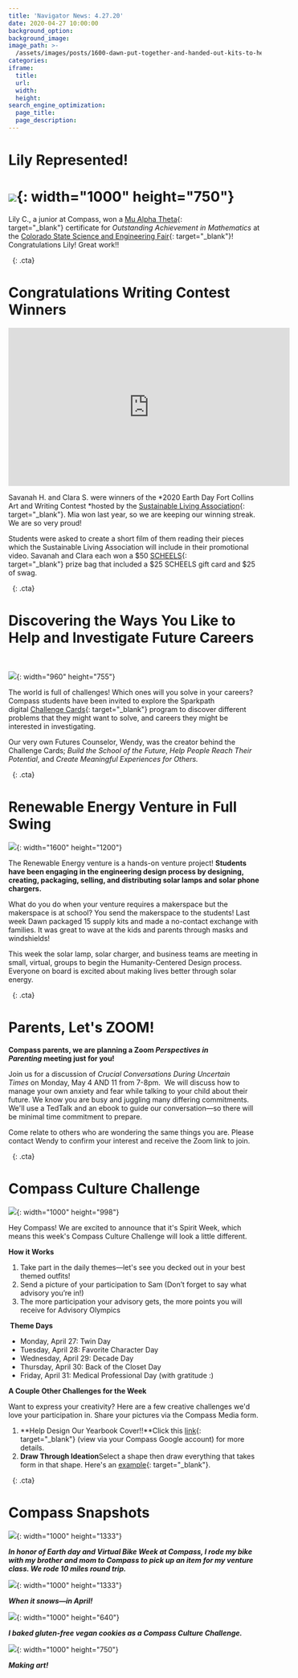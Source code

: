```yaml
---
title: 'Navigator News: 4.27.20'
date: 2020-04-27 10:00:00
background_option:
background_image:
image_path: >-
  /assets/images/posts/1600-dawn-put-together-and-handed-out-kits-to-her-venture-students-so-they-have-the-tools-they-need-for-solar-projects.jpg
categories:
iframe:
  title:
  url:
  width:
  height:
search_engine_optimization:
  page_title:
  page_description:
---
```


# Lily Represented\!

# ![](/assets/images/lily-cotty-a-junior-at-compass-won-a-mu-alpha-theta-certificate-for-outstanding-achievement-in-mathematics-at-the-colorado-state-science-fair.jpg){: width="1000" height="750"}

Lily C., a junior at Compass, won a&nbsp;[Mu Alpha Theta](https://mualphatheta.org/){: target="_blank"}&nbsp;certificate for&nbsp;*Outstanding Achievement in Mathematics*&nbsp;at the&nbsp;[Colorado State Science and Engineering Fair](http://www.csef.colostate.edu/){: target="_blank"}\! Congratulations Lily\! Great work\!\!

&nbsp;
{: .cta}

# Congratulations Writing Contest Winners

<div class="cms-embed" data-cms-embed="PGlmcmFtZSB3aWR0aD0iNTYwIiBoZWlnaHQ9IjMxNSIgc3JjPSJodHRwczovL3d3dy55b3V0dWJlLmNvbS9lbWJlZC9QVWtoNXZIOUQ1ayIgZnJhbWVib3JkZXI9IjAiIGFsbG93PSJhY2NlbGVyb21ldGVyOyBhdXRvcGxheTsgZW5jcnlwdGVkLW1lZGlhOyBneXJvc2NvcGU7IHBpY3R1cmUtaW4tcGljdHVyZSIgYWxsb3dmdWxsc2NyZWVuPjwvaWZyYW1lPgo="><iframe width="560" height="315" src="https://www.youtube.com/embed/PUkh5vH9D5k" frameborder="0" allow="accelerometer; autoplay; encrypted-media; gyroscope; picture-in-picture" allowfullscreen=""></iframe></div>

Savanah H. and Clara S. were winners of the&nbsp;*2020 Earth Day Fort Collins Art and Writing Contest&nbsp;*hosted by the&nbsp;[Sustainable Living Association](https://sustainablelivingassociation.org/){: target="_blank"}. Mia won last year, so we are keeping our winning streak. We are so very proud\!

Students were asked to create a short film of them reading their pieces which the Sustainable Living Association will include in their promotional video. Savanah and Clara each won a $50&nbsp;[SCHEELS](https://www.scheels.com/){: target="_blank"}&nbsp;prize bag that included a $25 SCHEELS gift card and $25 of swag.

&nbsp;
{: .cta}

# **Discovering the Ways You Like to Help and Investigate Future Careers**

&nbsp;

![](/assets/images/screen-shot-2020-04-25-at-10-32-44-am.png){: width="960" height="755"}

The world is full of challenges\! Which ones will you solve in your careers? Compass students have been invited to explore the Sparkpath digital&nbsp;[Challenge Cards](https://sparkpath.teachable.com/p/create-your-future){: target="_blank"}&nbsp;program to discover different problems that they might want to solve, and careers they might be interested in investigating.

Our very own Futures Counselor, Wendy, was the creator behind the Challenge Cards;&nbsp;*Build the School of the Future*,&nbsp;*Help People Reach Their Potential*, and&nbsp;*Create Meaningful Experiences for Others.*&nbsp;&nbsp;

&nbsp;
{: .cta}

# Renewable Energy Venture in Full Swing

![](/assets/images/dawn-put-together-and-handed-out-kits-to-her-venture-students-so-they-have-the-tools-they-need-for-solar-projects.jpg){: width="1600" height="1200"}

The Renewable Energy venture is a hands-on venture project\!&nbsp;**Students have been engaging in the engineering design process by designing, creating, packaging, selling, and distributing solar lamps and solar phone chargers.**

What do you do when your venture requires a makerspace but the makerspace is at school? You send the makerspace to the students\! Last week Dawn packaged 15 supply kits and made a no-contact exchange with families. It was great to wave at the kids and parents through masks and windshields\!&nbsp;

This week the solar lamp, solar charger, and business teams are meeting in small, virtual, groups to begin the Humanity-Centered Design process. Everyone on board is excited about making lives better through solar energy.

&nbsp;
{: .cta}

# **Parents, Let's ZOOM\!**

**Compass parents, we are planning a Zoom&nbsp;*Perspectives in Parenting*&nbsp;meeting just for you\!&nbsp;**

Join us for a discussion of&nbsp;*Crucial Conversations During Uncertain Times*&nbsp;on Monday, May 4 AND 11 from 7-8pm. &nbsp;We will discuss how to manage your own anxiety and fear while talking to your child about their future. We know you are busy and juggling many differing commitments. We'll use a TedTalk and an ebook to guide our conversation—so there will be minimal time commitment to prepare.&nbsp;

Come relate to others who are wondering the same things you are. Please contact Wendy to confirm your interest and receive the Zoom link to join.&nbsp;

&nbsp;
{: .cta}

# Compass Culture Challenge

![](/assets/images/unnamed-10.png){: width="1000" height="998"}

Hey Compass\! We are excited to announce that it's Spirit Week, which means this week's Compass Culture Challenge will look a little different.

**How it Works**

1. Take part in the daily themes—let's see you decked out in your best themed outfits\!
2. Send a picture of your participation to Sam (Don’t forget to say what advisory you’re in\!)
3. The more participation your advisory gets, the more points you will receive for Advisory Olympics

**&nbsp;Theme Days**

* Monday, April 27: Twin Day
* Tuesday, April 28: Favorite Character Day
* Wednesday, April 29: Decade Day
* Thursday, April 30: Back of the Closet Day&nbsp;
* Friday, April 31: Medical Professional Day (with gratitude :)&nbsp;

**A Couple Other Challenges for the Week**

Want to express your creativity? Here are a few creative challenges we'd love your participation in. Share your pictures via the Compass Media form.

1. **Help Design Our Yearbook Cover\!\!**Click this&nbsp;[link](https://docs.google.com/presentation/d/1WBVakerhcngdOdn0gIvvq-W0GqqmgLJ_9SpFv2Ftpxc/edit#slide=id.g3606f1c2d_30){: target="_blank"}&nbsp;(view via your Compass Google account) for more details.
2. **Draw Through Ideation**Select a shape then draw everything that takes form in that shape. Here's an&nbsp;[example](https://miro.medium.com/max/1280/1*NBgKOzaK6hp0cO2m13NBMQ.jpeg){: target="_blank"}.

&nbsp;
{: .cta}

# Compass Snapshots

![](/assets/images/0422201209a---nathan-van-greunen.jpg){: width="1000" height="1333"}

***In honor of Earth day and Virtual Bike Week at Compass, I rode my bike with my brother and mom to Compass to pick up an item for my venture class. We rode 10 miles round trip.***

![](/assets/images/71b7e050-8218-4068-92ec-4948255a1ebf---wendy-rose.jpg){: width="1000" height="1333"}

***When it snows—in April\!***

![](/assets/images/img-20200419-164557896---ry-d-.jpg){: width="1000" height="640"}

***I baked gluten-free vegan cookies as a Compass Culture Challenge.***

![](/assets/images/655a4ac8-504d-49a3-a37d-6d4fb4c01069---wendy-rose.jpg){: width="1000" height="750"}

***Making art\!***

&nbsp;

&nbsp;